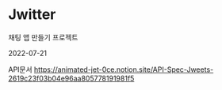 # Jwitter
채팅 앱 만들기 프로젝트

2022-07-21

API문서
https://animated-jet-0ce.notion.site/API-Spec-Jweets-2619c23f03b04e96aa805778191981f5

